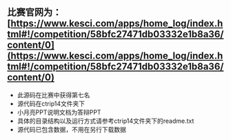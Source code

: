 比赛官网为：[https://www.kesci.com/apps/home_log/index.html#!/competition/58bfc27471db03332e1b8a36/content/0](https://www.kesci.com/apps/home_log/index.html#!/competition/58bfc27471db03332e1b8a36/content/0)
---
- 此源码在比赛中获得第七名
- 源代码在ctrip14文件夹下
- 小月亮PPT说明文档为答辩PPT
- 具体的目录结构以及运行方式请参考ctrip14文件夹下的readme.txt
- 源代码已包含数据，不用在另行下载数据